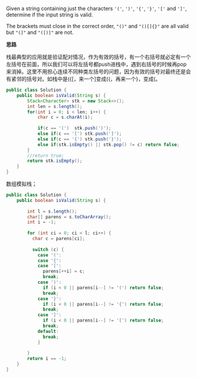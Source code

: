 Given a string containing just the characters `'('`, `')'`, `'{'`, `'}'`, `'['` and `']'`, determine if the input string is valid.

The brackets must close in the correct order, `"()"` and `"()[]{}"` are all valid but `"(]"` and `"([)]"` are not.

**思路**

栈最典型的应用就是验证配对情况，作为有效的括号，有一个右括号就必定有一个左括号在前面，所以我们可以将左括号都push进栈中，遇到右括号的时候再pop来消掉。这里不用担心连续不同种类左括号的问题，因为有效的括号对最终还是会有紧邻的括号对。如栈中是({[，来一个]变成({，再来一个}，变成(。

```java
public class Solution {
    public boolean isValid(String s) {
    	Stack<Character> stk = new Stack<>();
    	int len = s.length();
    	for(int i = 0; i < len; i++) {
    		char c = s.charAt(i);
    		
    		if(c == '(')  stk.push(')');
    		else if(c == '[') stk.push(']');	
    		else if(c == '{') stk.push('}');
    		else if(stk.isEmpty() || stk.pop() != c) return false;	
    	}
    	//return true;
    	return stk.isEmpty();
    }
}
```

数组模拟栈；

```java
public class Solution {
    public boolean isValid(String s) {
        
        int l = s.length();
        char[] parens = s.toCharArray();
        int i = -1;
        
        for (int ci = 0; ci < l; ci++) {
          char c = parens[ci];
          
          switch (c) {
            case '(':
            case '{':
            case '[':
              parens[++i] = c;
              break;
            case ')':
              if (i < 0 || parens[i--] != '(') return false;
              break;
            case '}':
              if (i < 0 || parens[i--] != '{') return false;
              break;
            case ']':
              if (i < 0 || parens[i--] != '[') return false;
              break;
            default:
              break;
            }
            
        }
        return i == -1;
    }
}
```

